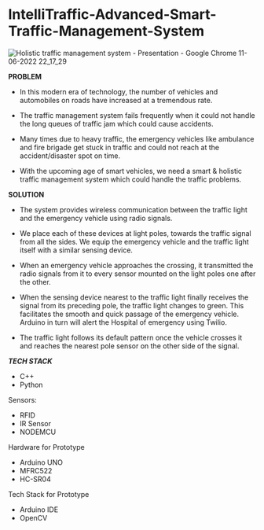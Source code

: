 # IntelliTraffic-Advanced-Smart-Traffic-Management-System

 ![Holistic traffic management system - Presentation - Google Chrome 11-06-2022 22_17_29](https://user-images.githubusercontent.com/84952780/173198548-de8e2d2e-53cd-4c11-8c58-bd520c489844.png)
 
****PROBLEM****
* In this modern era of technology, the number of vehicles and automobiles on roads have increased at a tremendous rate.

* The traffic management system fails frequently when it could not handle the long queues of traffic jam which could cause accidents.

* Many times due to heavy traffic, the emergency vehicles like ambulance and fire brigade get stuck in traffic and could not reach at the accident/disaster spot on time.

* With the upcoming age of smart vehicles, we need a smart & holistic traffic management system which could handle the traffic problems.


****SOLUTION****

* The system provides wireless communication between the traffic light and the emergency vehicle using radio signals. 



* We place each of these devices at light poles, towards the traffic signal from all the sides. We equip the emergency vehicle and the traffic light itself with a similar sensing device. 



* When an emergency vehicle approaches the crossing, it transmitted the radio signals from it to every sensor mounted on the light poles one after the other. 



* When the sensing device nearest to the traffic light finally receives the signal from its preceding pole, the traffic light changes to green. This facilitates the smooth and quick passage of the emergency vehicle. Arduino in turn will alert the Hospital of emergency using Twilio. 



* The traffic light follows its default pattern once the vehicle crosses it and reaches the nearest pole sensor on the other side of the signal.




***TECH STACK***

* C++ 
* Python

Sensors: 
* RFID
* IR Sensor
* NODEMCU

Hardware for Prototype
* Arduino UNO
* MFRC522
* HC-SR04

Tech Stack for Prototype
* Arduino IDE
* OpenCV

